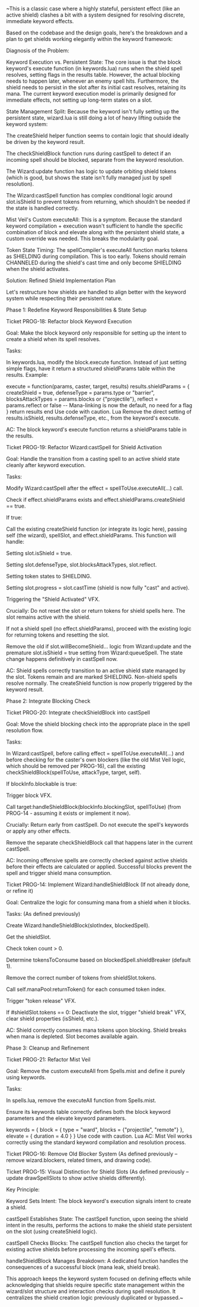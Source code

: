 ~This is a classic case where a highly stateful, persistent effect (like 
an active shield) clashes a bit with a system designed for resolving 
discrete, immediate keyword effects.

Based on the codebase and the design goals, here's the breakdown and a 
plan to get shields working elegantly within the keyword framework:

Diagnosis of the Problem:

Keyword Execution vs. Persistent State: The core issue is that the block 
keyword's execute function (in keywords.lua) runs when the shield spell 
resolves, setting flags in the results table. However, the actual blocking 
needs to happen later, whenever an enemy spell hits. Furthermore, the 
shield needs to persist in the slot after its initial cast resolves, 
retaining its mana. The current keyword execution model is primarily 
designed for immediate effects, not setting up long-term states on a slot.

State Management Split: Because the keyword isn't fully setting up the 
persistent state, wizard.lua is still doing a lot of heavy lifting outside 
the keyword system:

The createShield helper function seems to contain logic that should 
ideally be driven by the keyword result.

The checkShieldBlock function runs during castSpell to detect if an 
incoming spell should be blocked, separate from the keyword resolution.

The Wizard:update function has logic to update orbiting shield tokens 
(which is good, but shows the state isn't fully managed just by spell 
resolution).

The Wizard:castSpell function has complex conditional logic around 
slot.isShield to prevent tokens from returning, which shouldn't be needed 
if the state is handled correctly.

Mist Veil's Custom executeAll: This is a symptom. Because the standard 
keyword compilation + execution wasn't sufficient to handle the specific 
combination of block and elevate along with the persistent shield state, a 
custom override was needed. This breaks the modularity goal.

Token State Timing: The spellCompiler's executeAll function marks tokens 
as SHIELDING during compilation. This is too early. Tokens should remain 
CHANNELED during the shield's cast time and only become SHIELDING when the 
shield activates.

Solution: Refined Shield Implementation Plan

Let's restructure how shields are handled to align better with the keyword 
system while respecting their persistent nature.

Phase 1: Redefine Keyword Responsibilities & State Setup

Ticket PROG-18: Refactor block Keyword Execution

Goal: Make the block keyword only responsible for setting up the intent to 
create a shield when its spell resolves.

Tasks:

In keywords.lua, modify the block.execute function. Instead of just 
setting simple flags, have it return a structured shieldParams table 
within the results. Example:

execute = function(params, caster, target, results)
    results.shieldParams = {
        createShield = true,
        defenseType = params.type or "barrier",
        blocksAttackTypes = params.blocks or {"projectile"},
        reflect = params.reflect or false
        -- Mana-linking is now the default, no need for a flag
    }
    return results
end
Use code with caution.
Lua
Remove the direct setting of results.isShield, results.defenseType, etc., 
from the keyword's execute.

AC: The block keyword's execute function returns a shieldParams table in 
the results.

Ticket PROG-19: Refactor Wizard:castSpell for Shield Activation

Goal: Handle the transition from a casting spell to an active shield state 
cleanly after keyword execution.

Tasks:

Modify Wizard:castSpell after the effect = spellToUse.executeAll(...) 
call.

Check if effect.shieldParams exists and effect.shieldParams.createShield 
== true.

If true:

Call the existing createShield function (or integrate its logic here), 
passing self (the wizard), spellSlot, and effect.shieldParams. This 
function will handle:

Setting slot.isShield = true.

Setting slot.defenseType, slot.blocksAttackTypes, slot.reflect.

Setting token states to SHIELDING.

Setting slot.progress = slot.castTime (shield is now fully "cast" and 
active).

Triggering the "Shield Activated" VFX.

Crucially: Do not reset the slot or return tokens for shield spells here. 
The slot remains active with the shield.

If not a shield spell (no effect.shieldParams), proceed with the existing 
logic for returning tokens and resetting the slot.

Remove the old if slot.willBecomeShield... logic from Wizard:update and 
the premature slot.isShield = true setting from Wizard:queueSpell. The 
state change happens definitively in castSpell now.

AC: Shield spells correctly transition to an active shield state managed 
by the slot. Tokens remain and are marked SHIELDING. Non-shield spells 
resolve normally. The createShield function is now properly triggered by 
the keyword result.

Phase 2: Integrate Blocking Check

Ticket PROG-20: Integrate checkShieldBlock into castSpell

Goal: Move the shield blocking check into the appropriate place in the 
spell resolution flow.

Tasks:

In Wizard:castSpell, before calling effect = spellToUse.executeAll(...) 
and before checking for the caster's own blockers (like the old Mist Veil 
logic, which should be removed per PROG-16), call the existing 
checkShieldBlock(spellToUse, attackType, target, self).

If blockInfo.blockable is true:

Trigger block VFX.

Call target:handleShieldBlock(blockInfo.blockingSlot, spellToUse) (from 
PROG-14 - assuming it exists or implement it now).

Crucially: Return early from castSpell. Do not execute the spell's 
keywords or apply any other effects.

Remove the separate checkShieldBlock call that happens later in the 
current castSpell.

AC: Incoming offensive spells are correctly checked against active shields 
before their effects are calculated or applied. Successful blocks prevent 
the spell and trigger shield mana consumption.

Ticket PROG-14: Implement Wizard:handleShieldBlock (If not already done, 
or refine it)

Goal: Centralize the logic for consuming mana from a shield when it 
blocks.

Tasks: (As defined previously)

Create Wizard:handleShieldBlock(slotIndex, blockedSpell).

Get the shieldSlot.

Check token count > 0.

Determine tokensToConsume based on blockedSpell.shieldBreaker (default 1).

Remove the correct number of tokens from shieldSlot.tokens.

Call self.manaPool:returnToken() for each consumed token index.

Trigger "token release" VFX.

If #shieldSlot.tokens == 0: Deactivate the slot, trigger "shield break" 
VFX, clear shield properties (isShield, etc.).

AC: Shield correctly consumes mana tokens upon blocking. Shield breaks 
when mana is depleted. Slot becomes available again.

Phase 3: Cleanup and Refinement

Ticket PROG-21: Refactor Mist Veil

Goal: Remove the custom executeAll from Spells.mist and define it purely 
using keywords.

Tasks:

In spells.lua, remove the executeAll function from Spells.mist.

Ensure its keywords table correctly defines both the block keyword 
parameters and the elevate keyword parameters.

keywords = {
    block = { type = "ward", blocks = {"projectile", "remote"} },
    elevate = { duration = 4.0 }
}
Use code with caution.
Lua
AC: Mist Veil works correctly using the standard keyword compilation and 
resolution process.

Ticket PROG-16: Remove Old Blocker System (As defined previously – remove 
wizard.blockers, related timers, and drawing code).

Ticket PROG-15: Visual Distinction for Shield Slots (As defined previously 
– update drawSpellSlots to show active shields differently).

Key Principle:

Keyword Sets Intent: The block keyword's execution signals intent to 
create a shield.

castSpell Establishes State: The castSpell function, upon seeing the 
shield intent in the results, performs the actions to make the shield 
state persistent on the slot (using createShield logic).

castSpell Checks Blocks: The castSpell function also checks the target for 
existing active shields before processing the incoming spell's effects.

handleShieldBlock Manages Breakdown: A dedicated function handles the 
consequences of a successful block (mana leak, shield break).

This approach keeps the keyword system focused on defining effects while 
acknowledging that shields require specific state management within the 
wizard/slot structure and interaction checks during spell resolution. It 
centralizes the shield creation logic previously duplicated or bypassed.~
